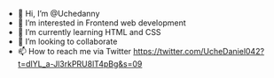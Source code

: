 - 👋 Hi, I’m @Uchedanny
- 👀 I’m interested in Frontend web development
- 🌱 I’m currently learning HTML and CSS
- 💞️ I’m looking to collaborate 
- 📫 How to reach me via Twitter https://twitter.com/UcheDaniel042?t=dIYL_a-Jl3rkPRU8lT4pBg&s=09

<!---
Uchedanny/Uchedanny is a ✨ special ✨ repository because its `README.md` (this file) appears on your GitHub profile.
You can click the Preview link to take a look at your changes.
--->
